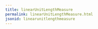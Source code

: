 ```yaml
---
title: linearUnitLengthMeasure
permalink: linearUnitLengthMeasure.html
jsonid: linearunitlengthmeasure
---
```

